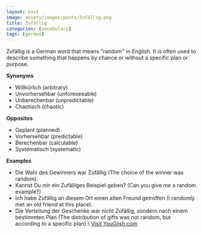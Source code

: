 ```yaml
---
layout: post
image: assets/images/posts/Zufällig.png
title: Zufällig
categories: [vocabulary]
tags: [german]
---
```


Zufällig is a German word that means "random" in English. It is often used to describe something that happens by chance or without a specific plan or purpose.

**Synonyms**

- Willkürlich (arbitrary)
- Unvorhersehbar (unforeseeable)
- Unberechenbar (unpredictable)
- Chaotisch (chaotic)

**Opposites**

- Geplant (planned)
- Vorhersehbar (predictable)
- Berechenbar (calculable)
- Systematisch (systematic)

**Examples**

- Die Wahl des Gewinners war Zufällig (The choice of the winner was random).
- Kannst Du mir ein Zufälliges Beispiel geben? (Can you give me a random example?)
- Ich habe Zufällig an diesem Ort einen alten Freund getroffen (I randomly met an old friend at this place).
- Die Verteilung der Geschenke war nicht Zufällig, sondern nach einem bestimmten Plan (The distribution of gifts was not random, but according to a specific plan).\ <a id="yg-widget-0" class="youglish-widget" data-query="Zufällig" data-lang="german" data-components="8412" data-auto-start="0" data-bkg-color="theme_light" data-title="How%20to%20pronounce%20Zufällig%20in%20German"  rel="nofollow" href="https://youglish.com">Visit YouGlish.com</a><script async src="https://youglish.com/public/emb/widget.js" charset="utf-8"></script>